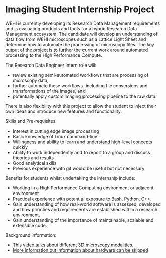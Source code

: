 # Imaging Student Internship Project

WEHI is currently developing its Research Data Management requirements and is evaluating products and tools for a hybrid Research Data Management ecosystem. The candidate will develop an understanding of data flow from WEHI microscopes such as a Lattice Light Sheet and determine how to automate the processing of microscopy files. The key output of the project is to further the current work around automated processing to the High Performance Compute. 

The Research Data Engineer Intern role will:  
- review existing semi-automated workflows that are processing of microscopy data, 
- further automate these workflows, including file conversions and transformations of the images, and 
- potentially apply custom imaging processing pipeline to the raw data. 


There is also flexibility with this project to allow the student to inject their own ideas and introduce new features and functionality. 

Skills and Pre-requisites: 
- Interest in cutting edge image processing 
- Basic knowledge of Linux command-line 
- Willingness and ability to learn and understand high-level concepts quickly 
- Ability to work independently and to report to a group and discuss theories and results 
- Good analytical skills 
- Previous experience with git would be useful but not necessary 

Benefits for students whilst undertaking the internship include:
- Working in a High Performance Computing environment or adjacent environment. 
- Practical experience with potential exposure to Bash, Python, C++.  
- Gain understanding of how real-world software is assessed, developed and how priorities and requirements are established within a research environment.  
- Gain understanding of the importance of maintainable, scalable and extensible code. 

Background information:
- [This video talks about different 3D microscopy modalities.](https://www.youtube.com/watch?v=afIkWHx3duc)
- [More information but information about hardware can be skipped](https://www.youtube.com/watch?v=5xDN-4YLu-o)
